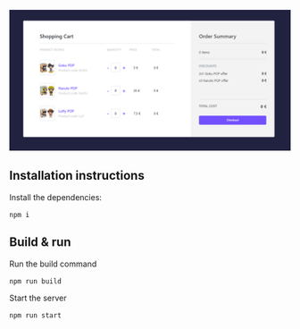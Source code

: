 ![App banner](app-banner.PNG)

## Installation instructions

Install the dependencies:

```
npm i
```

## Build & run

Run the build command

```
npm run build
```

Start the server

```
npm run start
```
